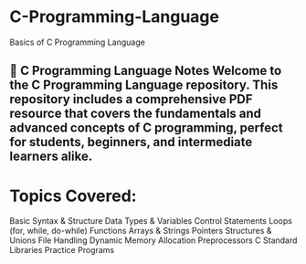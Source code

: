 # C-Programming-Language
Basics of C Programming Language 

📘 C Programming Language Notes
Welcome to the C Programming Language repository. This repository includes a comprehensive PDF resource that covers the fundamentals and advanced concepts of C programming, perfect for students, beginners, and intermediate learners alike.
---
# Topics Covered:
Basic Syntax & Structure
Data Types & Variables
Control Statements
Loops (for, while, do-while)
Functions
Arrays & Strings
Pointers
Structures & Unions
File Handling
Dynamic Memory Allocation
Preprocessors
C Standard Libraries
Practice Programs
